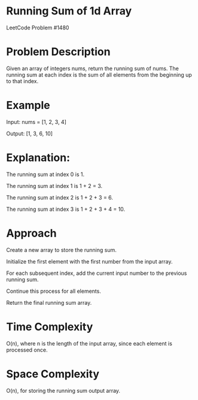 # Running Sum of 1d Array
LeetCode Problem #1480

# Problem Description
Given an array of integers nums, return the running sum of nums.
The running sum at each index is the sum of all elements from the beginning up to that index.

# Example
Input:
nums = [1, 2, 3, 4]

Output:
[1, 3, 6, 10]

# Explanation:

The running sum at index 0 is 1.

The running sum at index 1 is 1 + 2 = 3.

The running sum at index 2 is 1 + 2 + 3 = 6.

The running sum at index 3 is 1 + 2 + 3 + 4 = 10.

# Approach
Create a new array to store the running sum.

Initialize the first element with the first number from the input array.

For each subsequent index, add the current input number to the previous running sum.

Continue this process for all elements.

Return the final running sum array.

# Time Complexity
O(n), where n is the length of the input array, since each element is processed once.

# Space Complexity
O(n), for storing the running sum output array.